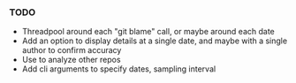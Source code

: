 ### TODO

* Threadpool around each "git blame" call, or maybe around each date
* Add an option to display details at a single date, and maybe with a single author to confirm accuracy
* Use to analyze other repos
* Add cli arguments to specify dates, sampling interval
